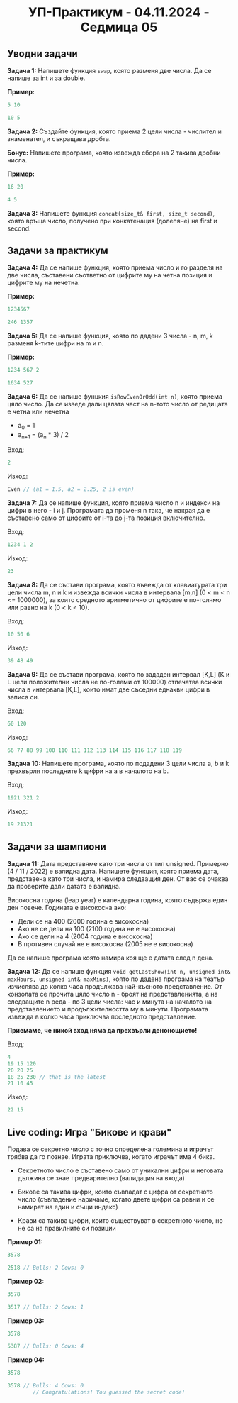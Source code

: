 <h1 align="center">УП-Практикум - 04.11.2024 - Седмица 05</h1>

## Уводни задачи

**Задача 1:** Напишете функция `swap`, която разменя две числа. Да се напише за int и за double.

**Пример:**

```c++
5 10
```

```c++
10 5
```

**Задача 2:** Създайте функция, която приема 2 цели числа - числител и знаменател, и съкращава дробта. 

**Бонус:** Напишете програма, която извежда сбора на 2 такива дробни числа.

**Пример:**

```c++
16 20
```

```c++
4 5
```

**Задача 3:** Напишете функция `concat(size_t& first, size_t second)`, която връща число, получено при конкатенация (долепяне) на first и second.

## Задачи за практикум

**Задача 4:** Да се напише функция, която приема число и го разделя на две числа, съставени съответно от цифрите му на четна позиция и цифрите му на нечетна.

**Пример:**

```c++
1234567
```

```c++
246 1357
```

**Задача 5:** Да се напише функция, която по дадени 3 числа - n, m, k разменя k-тите цифри на m и n.

**Пример:**

```c++
1234 567 2
```

```c++
1634 527
```

**Задача 6:** Да се напише фунцкия `isRowEvenOrOdd(int n)`, която приема цяло число. Да се изведе дали цялата част на n-тото число от редицата е четна или нечетна
* a<sub>0</sub> = 1
* a<sub>n+1</sub> = (a<sub>n</sub> * 3) / 2

Вход:
```c++
2
```

Изход:
```c++
Even // (a1 = 1.5, a2 = 2.25, 2 is even)
```

**Задача 7:** Да се напише функция, която приема число n и индекси на цифри в него - i и j. Програмата да променя n така, че накрая да е съставено само от цифрите от i-та до j-та позиция включително.

Вход:
```c++
1234 1 2
```

Изход:
```c++
23
```

**Задача 8:** Да се състави програма, която въвежда от клавиатурата три цели числа m, n и k и извежда всички числа в интервала [m,n] (0 < m < n <= 1000000), за които средното аритметично от цифрите е по-голямо или равно на k (0 < k < 10).

Вход:
```c++
10 50 6
```

Изход:
```c++
39 48 49
```

**Задача 9:** Да се състави програма, която по зададен интервал [K,L] (K и L цели положителни числа не по-големи от 100000) отпечатва всички числа в интервала [K,L], които имат две съседни еднакви цифри в записа си.

Вход:
```c++
60 120
```

Изход:
```c++
66 77 88 99 100 110 111 112 113 114 115 116 117 118 119
```

**Задача 10:** Напишете програма, която по подадени 3 цели числа a, b и k прехвърля последните k цифри на a в началото на b.

Вход:
```c++
1921 321 2
```

Изход:
```c++
19 21321
```

## Задачи за шампиони

**Задача 11:** Дата представяме като три числа от тип unsigned. Примерно (4 / 11 / 2022) е валидна дата. Напишете функция, която приема дата, представена като три числа, и намира следващия ден. От вас се очаква да проверите дали датата е валидна.

Високосна година (leap year) е календарна година, която съдържа един ден повече. Годината е високосна ако:
* Дели се на 400 (2000 година е високосна)
* Ако не се дели на 100 (2100 година не е високосна)
* Ако се дели на 4 (2004 година е високосна)
* В противен случай не е високосна (2005 не е високосна)

Да се напише програма която намира коя ще е датата след n дена.

**Задача 12:** Да се напише функция `void getLastShow(int n, unsigned int& maxHours, unsigned int& maxMins)`, която по дадена програма на театър изчислява до колко часа продължава най-късното представление. От конзолата се прочита цяло число n - броят на представленията, а на следващите n реда - по 3 цели числа: час и минута на началото на представлението и продължителността му в минути. Програмата извежда в колко часа приключва последното представление. 

**Приемаме, че никой вход няма да прехвърли денонощието!**

Вход:
```c++
4 
19 15 120 
20 20 25 
18 25 230 // that is the latest
21 10 45
```

Изход:
```c++
22 15
```

## Live coding: Игра "Бикове и крави"

Подава се секретно число с точно определена големина и играчът трябва да го познае. Играта приключва, когато играчът има 4 бика.

* Секретното число е съставено само от уникални цифри и неговата дължина се знае предварително (валидация на входа)

* Бикове са такива цифри, които съвпадат с цифра от секретното число (съвпадение наричаме, когато двете цифри са равни и се намират на един и същи индекс)
* Крави са такива цифри, които съществуват в секретното число, но не са на правилните си позиции

**Пример 01:**

```c++
3578
```

```c++
2518 // Bulls: 2 Cows: 0
```

**Пример 02:**

```c++
3578
```

```c++
3517 // Bulls: 2 Cows: 1
```

**Пример 03:**

```c++
3578
```

```c++
5387 // Bulls: 0 Cows: 4
```

**Пример 04:**

```c++
3578
```

```c++
3578 // Bulls: 4 Cows: 0
		// Congratulations! You guessed the secret code!
```
